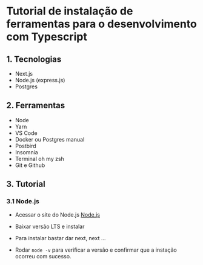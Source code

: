 # Tutorial de instalação de ferramentas para o desenvolvimento com Typescript

## 1. Tecnologias
- Next.js
- Node.js (express.js)
- Postgres

## 2. Ferramentas
- Node
- Yarn
- VS Code
- Docker ou Postgres manual
- Postbird
- Insomnia
- Terminal oh my zsh
- Git e Github

## 3. Tutorial

### 3.1 Node.js

- Acessar o site do Node.js
[Node.js](https://nodejs.org/en/)

- Baixar versão LTS e instalar

- Para instalar bastar dar next, next ...

- Rodar `node -v` para verificar a versão e confirmar que a instação ocorreu com sucesso.
